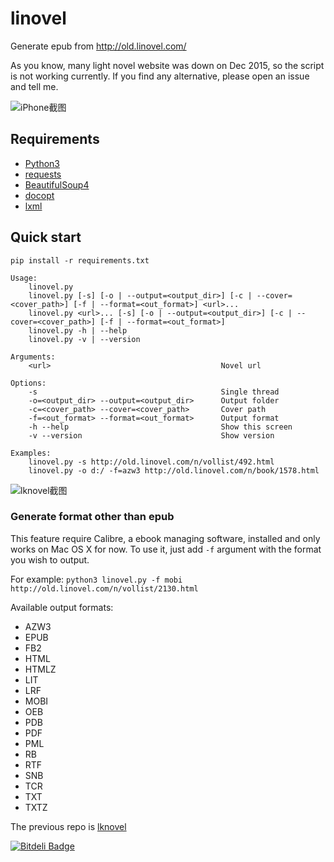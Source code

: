 # linovel

Generate epub from http://old.linovel.com/

As you know, many light novel website was down on Dec 2015, so the script is not working currently. If you find any alternative, please open an issue and tell me.

![iPhone截图][image-1]

## Requirements

- [Python3][1]
- [requests][2]
- [BeautifulSoup4][3]
- [docopt][4]
- [lxml][5]

## Quick start
`pip install -r requirements.txt`

	Usage:
	    linovel.py
	    linovel.py [-s] [-o | --output=<output_dir>] [-c | --cover=<cover_path>] [-f | --format=<out_format>] <url>...
	    linovel.py <url>... [-s] [-o | --output=<output_dir>] [-c | --cover=<cover_path>] [-f | --format=<out_format>]
	    linovel.py -h | --help
	    linovel.py -v | --version
	
	Arguments:
	    <url>                                      Novel url
	
	Options:
	    -s                                         Single thread
	    -o=<output_dir> --output=<output_dir>      Output folder
	    -c=<cover_path> --cover=<cover_path>       Cover path
	    -f=<out_format> --format=<out_format>      Output format
	    -h --help                                  Show this screen
	    -v --version                               Show version
	
	Examples:
	    linovel.py -s http://old.linovel.com/n/vollist/492.html
	    linovel.py -o d:/ -f=azw3 http://old.linovel.com/n/book/1578.html
![lknovel截图][image-2]

### Generate format other than epub
This feature require Calibre, a ebook managing software, installed and only works on Mac OS X for now. To use it, just add `-f` argument with the format you wish to output.

For example:
`python3 linovel.py -f mobi http://old.linovel.com/n/vollist/2130.html`

Available output formats:
* AZW3
* EPUB
* FB2
* HTML
* HTMLZ
* LIT
* LRF
* MOBI
* OEB
* PDB
* PDF
* PML
* RB
* RTF
* SNB
* TCR
* TXT
* TXTZ

The previous repo is [lknovel][6]

[![Bitdeli Badge][image-3]][7]

[1]:	http://www.python.org/getit/
[2]:	http://docs.python-requests.org/en/latest/
[3]:	http://www.crummy.com/software/BeautifulSoup/
[4]:	https://github.com/docopt/docopt
[5]:	http://lxml.de
[6]:	https://github.com/bebound/lknovel
[7]:	https://bitdeli.com/free "Bitdeli Badge"

[image-1]:	https://raw.github.com/bebound/linovel/master/screenShot/total.png
[image-2]:	https://raw.github.com/bebound/linovel/master/screenShot/2.png
[image-3]:	https://d2weczhvl823v0.cloudfront.net/bebound/lknovel/trend.png